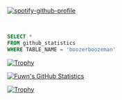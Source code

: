 [![spotify-github-profile](https://spotify-github-profile.vercel.app/api/view?uid=sakurachan-ru&cover_image=true&theme=novatorem)](https://github.com/kittinan/spotify-github-profile)


<br />

```sql
SELECT *
FROM github_statistics
WHERE TABLE_NAME = 'boozerboozeman'
```
<a href="https://github.com/ryo-ma/github-profile-trophy"><img src="https://github-profile-trophy.vercel.app/?username=boozerboozeman&theme=alduin" alt="Trophy" /></a>

<a href="https://github.com/anuraghazra/github-readme-stats"><img src="https://github-readme-stats-fuwn.vercel.app/api?username=boozerboozeman&show_icons=true&theme=alduin&count_private=true" alt="Fuwn's GitHub Statistics" /><a/>

<a href="https://github.com/anuraghazra/github-readme-stats"><img src="https://github-readme-stats-fuwn.vercel.app/api/top-langs/?username=boozerboozeman&layout=compact&theme=alduin" alt="Trophy" /></a>


